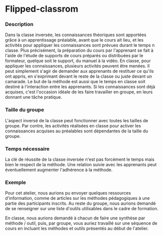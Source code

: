 # Flipped-classrom

### Description
Dans la classe inversée, les connaissances théoriques sont apportées grâce à un apprentissage préalable, avant que le cours ait lieu, et les activités pour appliquer les connaissances sont prévues durant le temps n classe. 
Plus précisément, la préparation du cours par l'apprenant se fait à l'aide de l'étude de supports de cours préparés ou distribuées par le formateur, quelque soit le support, du manuel à la vidéo. 
En classe, pour appliquer les connaissances, plusieurs activités peuvent être menées. Il peut simplement s'agir de demander aux apprenants de restituer ce qu'ils ont appris, en s'exprimant devant le reste de la classe ou juste devant un camarade. Le but de la méthode est aussi que le temps en classe soit destiné à l'interaction entre les apprenants. Si les connaissances sont déjà acquises, c'est l'occasion idéale de les faire travailler en groupe, en leurs donnant une tâche pratique. 
### Taille du groupe
L'aspect inversé de la classe peut fonctionner avec toutes les tailles de groupe. Par contre, les activités réalisées en classe pour activer les connaissances acquises au préalables sont dépendantes de la taille du groupe. 
### Temps nécessaire
La clé de réussite de la classe inversée n'est pas forcément le temps mais bien le respect de la méthode. Une relation suivie avec les apprenants peut éventuellement augmenter l'adhérence à la méthode.
### Exemple
Pour cet atelier, nous aurions pu envoyer quelques ressources d'information, comme de articles sur les méthodes pédagogiques à une partie des participants inscrits. Au reste du groupe, nous aurions demandé de se renseigner sur une liste d'outils utilisables dans le cadre de formation. 

En classe, nous aurions demandé à chacun de faire une synthèse par méthode / outil, puis, par groupe, vous auriez travaillé sur une séquence de cours en incluant les méthodes et outils présentés au début de l'atelier. 